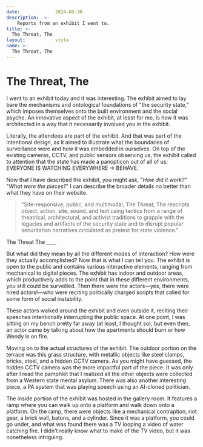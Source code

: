 ```yaml
---
date:             2024-08-30
description:  >-
    Reports from an exhibit I went to.
title: >-
  The Threat, The        
layout:           style
name: >-
  The Threat, The        
---
```


# The Threat, The      

I went to an exhibit today and it was interesting. The exhibit aimed to lay bare the mechanisms and ontological foundations of "the security state," which imposes themselves onto the built environment and the social psyche. An innovative aspect of the exhibit, at least for me, is how it was architected in a way that it necessarily involved you in the exhibit.

Literally, the attendees are part of the exhibit. And that was part of the intentional design, as it aimed to illustrate what the boundaries of surveillance were and how it was embedded in ourselves. On top of the existing cameras, CCTV, and public sensors observing us, the exhibit called to attention that the state has made a panopticon out of all of us: EVERYONE IS WATCHING EVERYWHERE -> BEHAVE.

Now that I have described the exhibit, you might ask, "*How did it work?*" "*What were the pieces?*" I can describe the broader details no better than what they have on their website.

> "Site-responsive, public, and multimodal, The Threat, The rescripts object, action, site, sound, and text using tactics from a range of theatrical, architectural, and activist traditions to grapple with the legacies and artifacts of the security state and to disrupt popular securitarian narratives circulated as pretext for state violence."
<figcaption class="blockquote-footer">The Threat The ____</figcaption>

But what did they mean by all the different modes of interaction? How were they actually accomplished? Now that is what I can tell you. The exhibit is open to the public and contains various interactive elements, ranging from mechanical to digital pieces. The exhibit has indoor and outdoor areas, which productively adds to the point that in these different environments, you still could be surveilled. Then there were the actors—yes, there were hired actors!—who were reciting politically charged scripts that called for some form of social instability.

These actors walked around the exhibit and even outside it, reciting their speeches intentionally interrupting the public space. At one point, I was sitting on my bench pretty far away (at least, I thought so), but even then, an actor came by talking about how the apartments should burn or how Wendy is on fire.

Moving on to the actual structures of the exhibit. The outdoor portion on the terrace was this grass structure, with metallic objects like steel clamps, bricks, steel, and a hidden CCTV camera. As you might have guessed, the hidden CCTV camera was the more impactful part of the piece. It was only after I read the pamphlet that I realized all the other objects were collected from a Western state mental asylum. There was also another interesting piece, a PA system that was playing speech using an AI-cloned politician.

The inside portion of the exhibit was hosted in the gallery room. It features a ramp where you can walk up onto a platform and walk down onto a platform. On the ramp, there were objects like a mechanical contraption, riot gear, a brick wall, batons, and a cylinder. Since it was a platform, you could go under, and what was found there was a TV looping a video of water catching fire. I didn't really know what to make of the TV video, but it was nonetheless intriguing.
